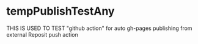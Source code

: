 # tempPublishTestAny

THIS IS USED TO TEST "github action" for auto gh-pages publishing from external Reposit push action
